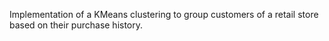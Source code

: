 Implementation of a KMeans clustering to group customers of a retail store based on their purchase history.
